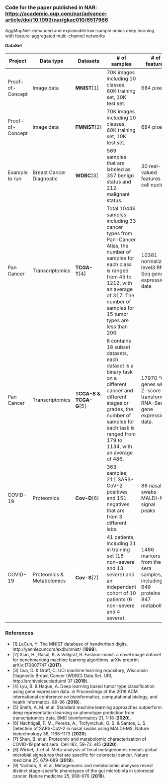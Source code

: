 ### Code for the paper published in NAR: https://academic.oup.com/nar/advance-article/doi/10.1093/nar/gkac010/6517966

AggMapNet: enhanced and explainable low-sample omics deep learning with feature-aggregated multi-channel networks

**DataSet** 

| **Project**               | **Data type**                                                                                                                                                                                               | **Datasets**                                                                                                                                  | **\# of samples**                                                                                                                                                                                                         | **\# of features**                                   | **Data & Code Path**        |
| ------------------------- | ----------------------------------------------------------------------------------------------------------------------------------------------------------------------------------------------------------- | --------------------------------------------------------------------------------------------------------------------------------------------- | ------------------------------------------------------------------------------------------------------------------------------------------------------------------------------------------------------------------------- | ---------------------------------------------------- | --------------------------- |
| Proof-of-Concept          | Image data                | **MNIST**\[1\]                                                                                                                            | 70K images including 10 classes, 60K training set, 10K test set.                                                                                                                                                          | 684 pixels                                           | paper/00\_mnist/correlation       |
| Proof-of-Concept          | Image data                 | **FMNIST**\[2\]       | 70K images including 10 classes, 60K training set, 10K test set.                                                                                                                                            | 684 pixels                                                                                                                                    | paper/01\_fmnist/correlation                                                                                                                                                                                                    |
| Example to run            | Breast Cancer Diagnostic                                                                                                                                                                                    | **WDBC**\[3\]                                                                                                                             | 569 samples that are labeled as 357 benign status and 212 malignant status.                                                                                                                                               | 30 real-valued features of cell nucleus              | paper/00\_example\_breast\_cancer |
| Pan Cancer                | Transcriptomics                    | **TCGA-T**\[4\]                                                                                                                           | Total 10446 samples including 33 cancer types from Pan-Cancer Atlas, the number of samples for each class is ranged from 45 to 1212, with an average of 317.  The number of samples for 15 tumor types are less than 200. | 10381 normalized-level3 RNA-Seq gene expression data | paper/02\_transcriptome/CNN       |
| Pan Cancer                | Transcriptomics                    | **TCGA-S & TCGA-G**\[5\]  | It contains 18 subset datasets, each dataset is a binary task on a different cancer and different stages or grades, the number of samples for each task is ranged from 179 to 1134, with an average of 486. | 17970 “O” genes with Z-score transformed RNA-Seq gene expression data.                                                                        | paper/02\_transcriptome/ML                                                                                                                                                                                                      |
| COVID-19                  | Proteomics                                                                                                                                                                                                  | **Cov-D**\[6\]                                                                                                                        | 363 samples, 211 SARS-CoV-2 positives and 151 negatives that are from 3 different labs.                                                                                                                                   | 88 nasal swabs MALDI-MS signal peaks                 | paper/03\_COVID-19                |
| COVID-19                  | Proteomics & Metabolomics | **Cov-S**\[7\]                                                                                                                                                                                       | 41 patients, including 31 in training set (18 non-severe and 13 severe) and an independent cohort of 10 patients (6 non-severe and 4 severe). | 1486 markers from the sera samples, including 649 proteins and 847 metabolites                                                                                                                                            | paper/03\_COV19\_Severe                                    |



### **References**
* [1]	LeCun, Y. The MNIST database of handwritten digits. http://yannlecuncom/exdb/mnist/ (**1998**).
* [2]	Xiao, H., Rasul, K. & Vollgraf, R. Fashion-mnist: a novel image dataset for benchmarking machine learning algorithms. arXiv preprint arXiv:170807747 (**2017**).
* [3]	Dua, D. & Graff, C. UCI machine learning repository, Wisconsin Diagnostic Breast Cancer (WDBC)  Data Set. URL http://archiveicsuciedu/ml 37 (**2019**).
* [4]	Lyu, B. & Haque, A. Deep learning based tumor type classification using gene expression data. in Proceedings of the 2018 ACM international conference on bioinformatics, computational biology, and health informatics. 89-96 (**2018**).
* [5]	Smith, A. M. et al. Standard machine learning approaches outperform deep representation learning on phenotype prediction from transcriptomics data. BMC bioinformatics 21, 1-18 (**2020**).
* [6]	Nachtigall, F. M., Pereira, A., Trofymchuk, O. S. & Santos, L. S. Detection of SARS-CoV-2 in nasal swabs using MALDI-MS. Nature biotechnology 38, 1168-1173 (**2020**).
* [7]	Shen, B. et al. Proteomic and metabolomic characterization of COVID-19 patient sera. Cell 182, 59-72. e15 (**2020**).
* [8]	Wirbel, J. et al. Meta-analysis of fecal metagenomes reveals global microbial signatures that are specific for colorectal cancer. Nature medicine 25, 679-689 (**2019**).
* [9]	Yachida, S. et al. Metagenomic and metabolomic analyses reveal distinct stage-specific phenotypes of the gut microbiota in colorectal cancer. Nature medicine 25, 968-976 (**2019**).




